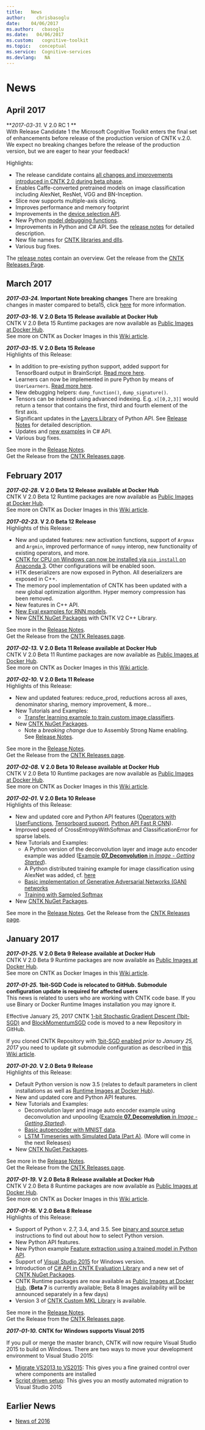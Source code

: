 ```yaml
---
title:   News
author:    chrisbasoglu
date:    04/06/2017
ms.author:   cbasoglu
ms.date:   04/06/2017
ms.custom:   cognitive-toolkit
ms.topic:   conceptual
ms.service:  Cognitive-services
ms.devlang:   NA
---
```


# News

## April 2017
***2017-03-31.* V 2.0 RC 1 **  
With Release Candidate 1 the Microsoft Cognitive Toolkit enters the final set of enhancements before release of the production version of CNTK v.2.0. We expect no breaking changes before the release of the production version, but we are eager to hear your feedback!

Highlights:
* The release candidate contains [all changes and improvements introduced in CNTK 2.0 during beta phase](./CNTK-2.0-Beta-Highlights.md).
* Enables Caffe-converted pretrained models on image classification including AlexNet, ResNet, VGG and BN-Inception. 
* Slice now supports multiple-axis slicing.
* Improves performance and memory footprint
* Improvements in the [device selection API](./ReleaseNotes/CNTK_2_0_RC_1_Release_Notes.md).
* New Python [model debugging functions](https://www.cntk.ai/pythondocs/cntk.debugging.html#module-cntk.debugging.debug).
* Improvements in Python and C# API. See the [release notes](./ReleaseNotes/CNTK_2_0_RC_1_Release_Notes.md) for detailed description.
* New file names for [CNTK libraries and dlls](./CNTK-Shared-Libraries-Naming-Format.md).
* Various bug fixes.

The [release notes](./ReleaseNotes/CNTK_2_0_RC_1_Release_Notes.md) contain an overview. 
Get the release from the [CNTK Releases Page](https://github.com/Microsoft/CNTK/releases).

## March 2017
***2017-03-24.* Important Note breaking changes**
There are breaking changes in master compared to beta15, click [here](./Breaking-changes-in-Master-compared-to-beta15.md) for more information.

***2017-03-16.* V 2.0 Beta 15 Release available at Docker Hub**  
CNTK V 2.0 Beta 15 Runtime packages are now available as [Public Images at Docker Hub](https://hub.docker.com/r/microsoft/cntk/).  
See more on CNTK as Docker Images in this [Wiki article](./CNTK-Docker-Containers.md).

***2017-03-15.* V 2.0 Beta 15 Release**  
Highlights of this Release:
*  In addition to pre-existing python support, added support for TensorBoard output in BrainScript. [Read more here](./Using-TensorBoard-for-Visualization.md).
* Learners can now be implemented in pure Python by means of `UserLearners`. [Read more here](https://www.cntk.ai/pythondocs/extend.html#user-learners).
* New debugging helpers: `dump_function()`, `dump_signature()`.
* Tensors can be indexed using advanced indexing. E.g. `x[[0,2,3]]` would return a tensor that contains the first, third and fourth element of the first axis.
* Significant updates in the [Layers Library](https://www.cntk.ai/pythondocs/layerref.html) of Python API. See [Release Notes](./ReleaseNotes/CNTK_2_0_beta_15_Release_Notes.md) for detailed description.
* Updates and [new examples](./CNTK-Eval-Examples.md#examples-for-evaluating-multiple-requests-in-parallel) in C# API.
* Various bug fixes.

See more in the [Release Notes](./ReleaseNotes/CNTK_2_0_beta_15_Release_Notes.md).  
Get the Release from the [CNTK Releases page](https://github.com/Microsoft/CNTK/releases).

## February 2017
***2017-02-28.* V 2.0 Beta 12 Release available at Docker Hub**  
CNTK V 2.0 Beta 12 Runtime packages are now available as [Public Images at Docker Hub](https://hub.docker.com/r/microsoft/cntk/).  
See more on CNTK as Docker Images in this [Wiki article](./CNTK-Docker-Containers.md).

***2017-02-23.* V 2.0 Beta 12 Release**  
Highlights of this Release:
* New and updated features: new activation functions, support of `Argmax` and `Argmin`, improved performance of `numpy` interop, new functionality of existing operators, and more.
* [CNTK for CPU on Windows can now be installed via `pip install` on Anaconda 3](./Setup-CNTK-on-your-machine.md). Other configurations will be enabled soon.
* HTK deserializers are now exposed in Python. All deserializers are exposed in C++.
* The memory pool implementation of CNTK has been updated with a new global optimization algorithm. Hyper memory compression has been removed.
* New features in C++ API.
* [New Eval examples for RNN models](https://github.com/Microsoft/CNTK/blob/master/Examples/Evaluation/CNTKLibraryCSEvalCPUOnlyExamples/CNTKLibraryCSEvalExamples.cs).
* New [CNTK NuGet Packages](./NuGet-Package.md) with CNTK V2 C++ Library.

See more in the [Release Notes](./ReleaseNotes/CNTK_2_0_beta_12_Release_Notes.md).  
Get the Release from the [CNTK Releases page](https://github.com/Microsoft/CNTK/releases).

***2017-02-13.* V 2.0 Beta 11 Release available at Docker Hub**  
CNTK V 2.0 Beta 11 Runtime packages are now available as [Public Images at Docker Hub](https://hub.docker.com/r/microsoft/cntk/).  
See more on CNTK as Docker Images in this [Wiki article](./CNTK-Docker-Containers.md).

***2017-02-10.* V 2.0 Beta 11 Release**  
Highlights of this Release:
* New and updated features: reduce_prod, reductions across all axes, denominator sharing, memory improvement, & more...
* New Tutorials and Examples:
  * [Transfer learning example to train custom image classifiers](https://github.com/Microsoft/CNTK/tree/v2.0.beta11.0/Examples/Image/TransferLearning).
* New [CNTK NuGet Packages](./NuGet-Package.md).
  * Note a *breaking change* due to Assembly Strong Name enabling. See [Release Notes](./ReleaseNotes/CNTK_2_0_beta_11_Release_Notes.md).

See more in the [Release Notes](./ReleaseNotes/CNTK_2_0_beta_11_Release_Notes.md).  
Get the Release from the [CNTK Releases page](https://github.com/Microsoft/CNTK/releases).

***2017-02-08.* V 2.0 Beta 10 Release available at Docker Hub**  
CNTK V 2.0 Beta 10 Runtime packages are now available as [Public Images at Docker Hub](https://hub.docker.com/r/microsoft/cntk/).  
See more on CNTK as Docker Images in this [Wiki article](./CNTK-Docker-Containers.md).

***2017-02-01.* V 2.0 Beta 10 Release**  
Highlights of this Release:
* New and updated core and Python API features ([Operators with UserFunctions](https://www.cntk.ai/pythondocs/extend.html), [Tensorboard support](./Using-TensorBoard-for-Visualization.md), [Python API Fast R CNN](./Object-Detection-using-Fast-R-CNN.md)).
* Improved speed of CrossEntropyWithSoftmax and ClassificationError for sparse labels.
* New Tutorials and Examples:
  * A Python version of the deconvolution layer and image auto encoder example was added ([Example **07_Deconvolution** in *Image - Getting Started*](https://github.com/Microsoft/CNTK/tree/v2.0.beta10.0/Examples/Image/GettingStarted)).
  * A Python distributed training example for image classification using AlexNet was added, cf. [here](https://github.com/Microsoft/CNTK/tree/v2.0.beta10.0/Examples/Image/Classification/AlexNet/Python)
  * [Basic implementation of Generative Adversarial Networks (GAN) networks](https://github.com/Microsoft/CNTK/blob/v2.0.beta10.0/Tutorials/CNTK_206_Basic_GAN.ipynb)
  * [Training with Sampled Softmax](https://github.com/Microsoft/CNTK/blob/v2.0.beta10.0/Tutorials/CNTK_207_Training_with_Sampled_Softmax.ipynb)
* New [CNTK NuGet Packages](./NuGet-Package.md).

See more in the [Release Notes](./ReleaseNotes/CNTK_2_0_beta_10_Release_Notes.md).
Get the Release from the [CNTK Releases page](https://github.com/Microsoft/CNTK/releases).

## January 2017
***2017-01-25.* V 2.0 Beta 9 Release available at Docker Hub**  
CNTK V 2.0 Beta 9 Runtime packages are now available as [Public Images at Docker Hub](https://hub.docker.com/r/microsoft/cntk/).  
See more on CNTK as Docker Images in this [Wiki article](./CNTK-Docker-Containers.md).

***2017-01-25.* 1bit-SGD Code is relocated to GitHub. Submodule configuration update is required for affected users**  
This news is related to users who are working with CNTK code base. If you use Binary or Docker Runtime Images installation you may ignore it.

Effective January 25, 2017 CNTK [1-bit Stochastic Gradient Descent (1bit-SGD)](./Enabling-1bit-SGD.md) and [BlockMomentumSGD](./Multiple-GPUs-and-machines.md#22-block-momentum-sgd) code is moved to a new Repository in GitHub.

If you cloned CNTK Repository with [1bit-SGD enabled](./Enabling-1bit-SGD.md) *prior to January 25, 2017* you need to update git submodule configuration as described in [this Wiki article](./Update-1bit-SGD-Submodule-Location.md).

***2017-01-20.* V 2.0 Beta 9 Release**  
Highlights of this Release:
* Default Python version is now 3.5 (relates to default parameters in client installations as well as [Runtime Images at Docker Hub](./CNTK-Docker-Containers.md)).
* New and updated core and Python API features.
* New Tutorials and Examples:
  * Deconvolution layer and image auto encoder example using deconvolution and unpooling ([Example **07_Deconvolution** in *Image - Getting Started*](https://github.com/Microsoft/CNTK/tree/v2.0.beta9.0/Examples/Image/GettingStarted)).
  * [Basic autoencoder with MNIST data](https://github.com/Microsoft/CNTK/blob/v2.0.beta9.0/Tutorials/CNTK_105_Basic_Autoencoder_for_Dimensionality_Reduction.ipynb).
  * [LSTM Timeseries with Simulated Data (Part A)](https://github.com/Microsoft/CNTK/blob/v2.0.beta9.0/Tutorials/CNTK_106A_LSTM_Timeseries_with_Simulated_Data.ipynb). (More will come in the next Releases)
* New [CNTK NuGet Packages](./NuGet-Package.md).

See more in the [Release Notes](./ReleaseNotes//CNTK_2_0_beta_9_Release_Notes.md).  
Get the Release from the [CNTK Releases page](https://github.com/Microsoft/CNTK/releases).

***2017-01-19.* V 2.0 Beta 8 Release available at Docker Hub**  
CNTK V 2.0 Beta 8 Runtime packages are now available as [Public Images at Docker Hub](https://hub.docker.com/r/microsoft/cntk/).  
See more on CNTK as Docker Images in this [Wiki article](./CNTK-Docker-Containers.md).

***2017-01-16.* V 2.0 Beta 8 Release**  
Highlights of this Release:
* Support of Python v. 2.7, 3.4, and 3.5. See [binary and source setup](./Setup-CNTK-on-your-machine.md) instructions to find out about how to select Python version.
* New Python API features.
* New Python example [Feature extraction using a trained model in Python API](https://github.com/Microsoft/CNTK/tree/v2.0.beta8.0/Examples/Image/FeatureExtraction).
* Support of [Visual Studio 2015](./Setup-Migrate-VS13-to-VS15.md) for Windows version.
* Introduction of [C# API in CNTK Evaluation Library](./CNTK-Library-Evaluation-on-Windows.md#using-the-cntk-library-managed-api) and a new set of [CNTK NuGet Packages](./NuGet-Package.md).
* CNTK Runtime packages are now available as [Public Images at Docker Hub](./CNTK-Docker-Containers.md). (**Beta 7** is currently available; Beta 8 Images availability will be announced separately in a few days)
* Version 3 of [CNTK Custom MKL Library](https://cntk.ai/mkl/) is available.

See more in the [Release Notes](./ReleaseNotes/CNTK_2_0_beta_8_Release_Notes.md).  
Get the Release from the [CNTK Releases page](https://github.com/Microsoft/CNTK/releases).

***2017-01-10.* CNTK for Windows supports Visual 2015**

If you pull or merge the master branch, CNTK will now require Visual Studio 2015 to build on Windows. There are two ways to move your development environment to Visual Studio 2015:

* [Migrate VS2013 to VS2015](./Setup-Migrate-VS13-to-VS15.md): This gives you a fine grained control over where components are installed 
* [Script driven setup](./Setup-CNTK-with-script-on-Windows.md): This gives you an mostly automated migration to Visual Studio 2015

## Earlier News

* [News of 2016](./News-2016.md)
